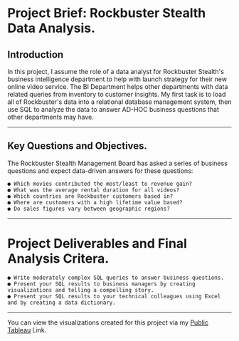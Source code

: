 # Project Brief: Rockbuster Stealth Data Analysis.
## Introduction
In this project, I assume the role of a data analyst for Rockbuster Stealth's business intelligence department to help with launch strategy for their new online video service. The BI Department helps other departments with data related queries from inventory to customer insights. My first task is to load all of Rockbuster's data into a relational database management system, then use SQL to analyze the data to answer AD-HOC business questions that other departments may have.
___

## Key Questions and Objectives.
The Rockbuster Stealth Management Board has asked a series of business questions and expect data-driven answers for these questions:

    ● Which movies contributed the most/least to revenue gain?
    ● What was the average rental duration for all videos?
    ● Which countries are Rockbuster customers based in?
    ● Where are customers with a high lifetime value based?
    ● Do sales figures vary between geographic regions?

____

# Project Deliverables and Final Analysis Critera.

    ● Write moderately complex SQL queries to answer business questions.   
    ● Present your SQL results to business managers by creating visualizations and telling a compelling story.
    ● Present your SQL results to your technical colleagues using Excel and by creating a data dictionary.

___

You can view the visualizations created for this project via my [Public Tableau](https://public.tableau.com/app/profile/jeff.liv5393/viz/Exercise3_10_CF/RockbusterStory?publish=yes) Link.
